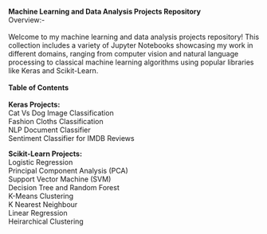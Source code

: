 **Machine Learning and Data Analysis Projects Repository** <br>
Overview:- <br><br>
Welcome to my machine learning and data analysis projects repository! This collection includes a variety of Jupyter Notebooks showcasing my work in different domains, ranging from computer vision and natural language processing to classical machine learning algorithms using popular libraries like Keras and Scikit-Learn.
<br><br>
**Table of Contents**
<br><br>
**Keras Projects:** <br>
Cat Vs Dog Image Classification<br>
Fashion Cloths Classification <br>
NLP Document Classifier <br>
Sentiment Classifier for IMDB Reviews <br>

**Scikit-Learn Projects:** <br>
Logistic Regression <br>
Principal Component Analysis (PCA) <br>
Support Vector Machine (SVM)<br>
Decision Tree and Random Forest<br>
K-Means Clustering<br>
K Nearest Neighbour<br>
Linear Regression<br>
Heirarchical Clustering<br>
